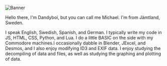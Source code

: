 ![Banner](https://i.ibb.co/9GJ54HC/dandyboi-Banner-Rounded.png)

Hello there, I'm Dandyboi, but you can call me Michael. I'm from Jämtland, Sweden.

I speak English, Swedish, Spanish, and German. I typically write my code in JS, HTML, CSS, Python, and Lua. I do a little BASIC on the side with my Commodore machines.I occasionally dabble in Blender, JExcel, and Desmos, and I also enjoy modifying ID3 and EXIF data. I enjoy studying the decompiling of data and files, as well as studying the graphing and plotting of data.

